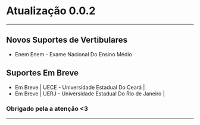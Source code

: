 
# Atualização 0.0.2

---

## Novos Suportes de Vertibulares
- Enem Enem - Exame Nacional Do Ensino Médio

## Suportes Em Breve
- Em Breve | UECE - Universidade Estadual Do Ceará |
- Em Breve | UERJ - Universidade Estadual Do Rio de Janeiro |

### Obrigado pela a atenção <3

---
